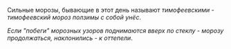 Сильные морозы, бывающие в этот день называют _тимофеевскими_ - _тимофеевский мороз ползимы с собой унёс_.

_Если "побеги" морозных узоров поднимаются вверх по стеклу - морозу продолжаться, наклонились - к оттепели_.